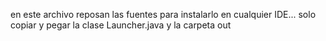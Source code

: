 en este archivo reposan las fuentes para instalarlo en cualquier IDE... solo copiar y pegar la clase Launcher.java y la carpeta out
